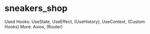# sneakers_shop
Used Hooks: UseState, UseEffect, (UseHistory), UseContext, (Custom Hooks)
More: Axios, (Router)
